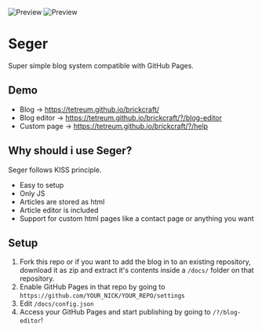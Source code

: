 ![Preview](https://i.imgur.com/w9XySlH.png "Preview")
![Preview](https://i.imgur.com/TZEuFhO.png "Editor preview")

# Seger

Super simple blog system compatible with GitHub Pages.

## Demo

- Blog -> https://tetreum.github.io/brickcraft/
- Blog editor -> https://tetreum.github.io/brickcraft/?/blog-editor
- Custom page -> https://tetreum.github.io/brickcraft/?/help


## Why should i use Seger?

Seger follows KISS principle.

- Easy to setup
- Only JS
- Articles are stored as html
- Article editor is included
- Support for custom html pages like a contact page or anything you want


## Setup

1. Fork this repo or if you want to add the blog in to an existing repository, download it as zip and extract it's contents inside a `/docs/` folder on that repository.
2. Enable GitHub Pages in that repo by going to `https://github.com/YOUR_NICK/YOUR_REPO/settings`
2. Edit `/docs/config.json`
3. Access your GitHub Pages and start publishing by going to `/?/blog-editor`!

